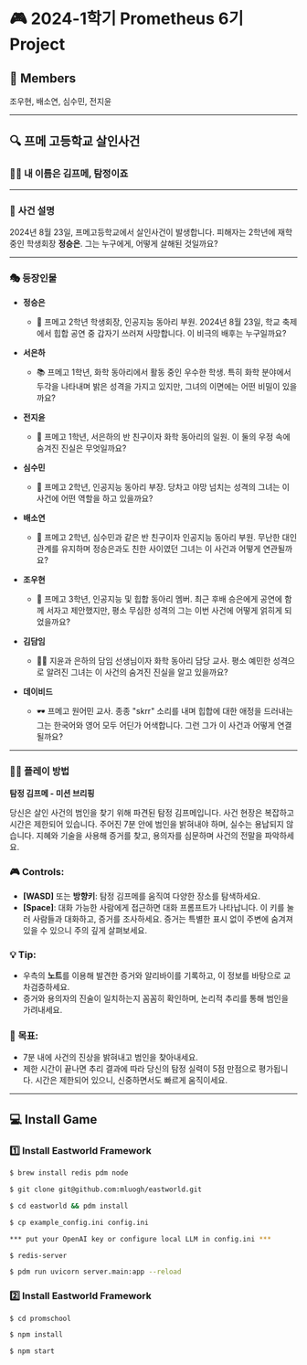 # 🎮 **2024-1학기 Prometheus 6기 Project**

## 👥 **Members**

조우현, 배소연, 심수민, 전지윤

---

## 🔍 **프메 고등학교 살인사건**  
### 🕵️‍♀️ **내 이름은 김프메, 탐정이죠**

---

### 📝 **사건 설명**

2024년 8월 23일, 프메고등학교에서 살인사건이 발생합니다. 피해자는 2학년에 재학 중인 학생회장 **정승은**. 그는 누구에게, 어떻게 살해된 것일까요?

---

### 🎭 **등장인물**

- **정승은**
    - 🏫 프메고 2학년 학생회장, 인공지능 동아리 부원. 2024년 8월 23일, 학교 축제에서 힙합 공연 중 갑자기 쓰러져 사망합니다. 이 비극의 배후는 누구일까요?
    
- **서은하**
    - 📚 프메고 1학년, 화학 동아리에서 활동 중인 우수한 학생. 특히 화학 분야에서 두각을 나타내며 밝은 성격을 가지고 있지만, 그녀의 이면에는 어떤 비밀이 있을까요?
    
- **전지윤**
    - 🧪 프메고 1학년, 서은하의 반 친구이자 화학 동아리의 일원. 이 둘의 우정 속에 숨겨진 진실은 무엇일까요?
    
- **심수민**
    - 🧠 프메고 2학년, 인공지능 동아리 부장. 당차고 야망 넘치는 성격의 그녀는 이 사건에 어떤 역할을 하고 있을까요?
    
- **배소연**
    - 🤝 프메고 2학년, 심수민과 같은 반 친구이자 인공지능 동아리 부원. 무난한 대인관계를 유지하며 정승은과도 친한 사이였던 그녀는 이 사건과 어떻게 연관될까요?
    
- **조우현**
    - 🎤 프메고 3학년, 인공지능 및 힙합 동아리 멤버. 최근 후배 승은에게 공연에 함께 서자고 제안했지만, 평소 무심한 성격의 그는 이번 사건에 어떻게 얽히게 되었을까요?
    
- **김담임**
    - 🧑‍🏫 지윤과 은하의 담임 선생님이자 화학 동아리 담당 교사. 평소 예민한 성격으로 알려진 그녀는 이 사건의 숨겨진 진실을 알고 있을까요?
    
- **데이비드**
    - 🕶️ 프메고 원어민 교사. 종종 "skrr" 소리를 내며 힙합에 대한 애정을 드러내는 그는 한국어와 영어 모두 어딘가 어색합니다. 그런 그가 이 사건과 어떻게 연결될까요?

---

### 🕵️‍♂️ **플레이 방법**

**탐정 김프메 - 미션 브리핑**

당신은 살인 사건의 범인을 찾기 위해 파견된 탐정 김프메입니다. 사건 현장은 복잡하고 시간은 제한되어 있습니다. 주어진 7분 안에 범인을 밝혀내야 하며, 실수는 용납되지 않습니다. 지혜와 기술을 사용해 증거를 찾고, 용의자를 심문하며 사건의 전말을 파악하세요.

### 🎮 **Controls:**

- **[WASD]** 또는 **방향키**: 탐정 김프메를 움직여 다양한 장소를 탐색하세요.
- **[Space]**: 대화 가능한 사람에게 접근하면 대화 프롬프트가 나타납니다. 이 키를 눌러 사람들과 대화하고, 증거를 조사하세요. 증거는 특별한 표시 없이 주변에 숨겨져 있을 수 있으니 주의 깊게 살펴보세요.

### 💡 **Tip:**

- 우측의 **노트**를 이용해 발견한 증거와 알리바이를 기록하고, 이 정보를 바탕으로 교차검증하세요.
- 증거와 용의자의 진술이 일치하는지 꼼꼼히 확인하며, 논리적 추리를 통해 범인을 가려내세요.

### 🎯 **목표:**

- 7분 내에 사건의 진상을 밝혀내고 범인을 찾아내세요.
- 제한 시간이 끝나면 추리 결과에 따라 당신의 탐정 실력이 5점 만점으로 평가됩니다. 시간은 제한되어 있으니, 신중하면서도 빠르게 움직이세요.

---

## 💻 **Install Game**

### 1️⃣ **Install Eastworld Framework**

```bash
$ brew install redis pdm node

$ git clone git@github.com:mluogh/eastworld.git

$ cd eastworld && pdm install

$ cp example_config.ini config.ini

*** put your OpenAI key or configure local LLM in config.ini ***

$ redis-server

$ pdm run uvicorn server.main:app --reload

```


### 2️⃣ **Install Eastworld Framework**

```bash
$ cd promschool

$ npm install

$ npm start

```

